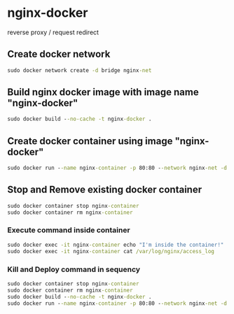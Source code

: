 # nginx-docker
reverse proxy / request redirect


## Create docker network
```bat
sudo docker network create -d bridge nginx-net
```

## Build nginx docker image with image name "nginx-docker"
```bat
sudo docker build --no-cache -t nginx-docker .
```

## Create docker container using image "nginx-docker"
```bat
sudo docker run --name nginx-container -p 80:80 --network nginx-net -d nginx-docker 
```

## Stop and Remove existing docker container
```bat
sudo docker container stop nginx-container
sudo docker container rm nginx-container
```

### Execute command inside container
```bat
sudo docker exec -it nginx-container echo "I'm inside the container!"
sudo docker exec -it nginx-container cat /var/log/nginx/access_log
```

### Kill and Deploy command in sequency
```bat
sudo docker container stop nginx-container
sudo docker container rm nginx-container
sudo docker build --no-cache -t nginx-docker .
sudo docker run --name nginx-container -p 80:80 --network nginx-net -d nginx-docker 
```